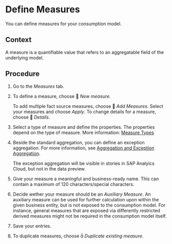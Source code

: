 <!-- loio5cbcfeed55be4bb6830511ca946edfde -->

<link rel="stylesheet" type="text/css" href="../css/sap-icons.css"/>

# Define Measures

You can define measures for your consumption model.



## Context

A measure is a quantifiable value that refers to an aggregatable field of the underlying model.



<a name="loio5cbcfeed55be4bb6830511ca946edfde__steps_d2l_lnw_cmb"/>

## Procedure

1.  Go to the *Measures* tab.

2.  To define a measure, choose <span class="FPA-icons-V3"></span> *New measure*.

    To add multiple fact source measures, choose <span class="FPA-icons-V3"></span> *Add Measures*. Select your measures and choose *Apply*. To change details for a measure, choose <span class="FPA-icons-V3"></span> *Details*.

3.  Select a type of measure and define the properties. The properties depend on the type of measure. More information: [Measure Types](measure-types-f37eaaf.md)

4.  Beside the standard aggregation, you can define an exception aggregation. For more information, see [Aggregation and Exception Aggregation](aggregation-and-exception-aggregation-7696e25.md).

    The exception aggregation will be visible in stories in SAP Analyics Cloud, but not in the data preview.

5.  Give your measure a meaningful and business-ready name. This can contain a maximum of 120 characters/special characters.

6.  Decide wether your measure should be an *Auxiliary Measure*. An auxiliary measure can be used for further calculation upon within the given business entity, but is not exposed to the consumption model. For instance, general measures that are exposed via differently restricted derived measures might not be required in the consumption model itself.

7.  Save your entries.

8.  To duplicate measures, choose <span class="SAP-icons-V5"></span> *Duplicate existing measure*.


